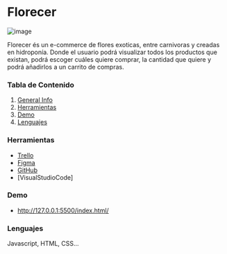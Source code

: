 
# Florecer 
![image](https://user-images.githubusercontent.com/116796494/204575572-483b1b6a-dd95-4da9-a1d9-12e2132ecf3b.png)

<path d="M80.3397 6.94767C80.4673 6.69147 80.4669 6.43548 80.4666 6.17947C80.4619 3.10748 75.2137 2.98744 71.7577 2.99267C58.8297 3.01227 44.1179 8.41058 39.3819 8.41776C38.3579 8.41932 37.3335 8.16486 36.5655 8.16603C34.5175 8.16913 35.1597 9.57617 32.0892 10.6048C27.4832 11.8918 0.995525 17.436 1.0027 22.172C1.00503 23.708 2.02981 24.2184 3.05381 24.2169C4.07781 24.2153 5.10142 23.9578 5.86903 23.7006C13.2889 21.0013 24.6726 15.4801 31.7126 15.4694C32.4806 15.4682 32.865 15.7237 32.8661 16.4917L32.8663 16.6197C32.3633 22.5084 28.1724 44.4028 27.0259 47.9885C26.7716 49.1409 15.5111 51.462 13.5919 51.9769C11.9287 52.4914 11.1622 53.5166 11.1638 54.5406C11.1651 55.4366 12.0631 56.7152 13.3431 56.7133C14.8791 56.711 19.2289 55.2964 20.3804 54.9106C22.4274 54.2675 23.8344 53.6254 24.8584 53.6238C25.7544 53.6225 26.1392 54.1339 26.1415 55.6699C26.1423 56.1819 26.1433 56.8219 26.0164 57.5901C25.0043 65.3996 23.4795 72.826 23.1078 80.8905C23.1091 81.7865 22.9829 82.9387 22.985 84.3467C22.9885 86.6507 23.3775 89.9781 25.8095 89.9744C27.6015 89.9717 27.8544 87.9233 27.8521 86.3873C27.8498 84.8513 27.7196 83.4435 27.7173 81.9075C27.7058 74.3555 30.2362 54.7677 31.6411 52.7176C33.3016 50.411 45.4596 49.1126 48.659 48.7237C49.8108 48.594 50.7068 48.5926 51.4748 48.5915C52.6268 48.5897 53.779 48.716 55.315 48.7137C56.723 48.7115 57.6175 47.6862 57.6157 46.5342C57.6142 45.5102 56.9724 44.3591 55.052 44.1061C54.0278 43.9796 53.0036 43.8532 51.9796 43.8547C47.2436 43.8619 41.9978 45.2778 37.6471 46.1804C36.8793 46.3096 34.9601 46.8245 33.5521 46.8266C32.9121 46.8276 32.4001 46.8284 32.399 46.0604C32.3941 42.8604 36.2054 23.9106 36.7135 21.3498C37.7297 16.2283 36.4466 14.1822 42.0761 12.5097C48.6012 10.5798 61.5247 7.6162 70.8687 7.60203C73.8127 7.59757 75.9901 8.49026 78.1661 8.48696C79.19 8.48541 80.0851 7.84405 80.3397 6.94767ZM70.516 31.5386C72.2944 22.5759 76.7529 8.36111 76.7453 3.36911C76.7432 1.96111 76.229 0.553894 74.693 0.556222C72.645 0.559327 71.8821 3.88848 71.5004 5.42507C69.7218 14.2598 61.3262 48.8325 61.3479 63.1685C61.3561 68.5445 62.7707 72.8944 67.1227 72.8878C73.3947 72.8783 80.0295 58.9162 82.8362 52.7679C83.6017 51.1028 87.309 48.0252 87.3055 45.7212C87.3038 44.5692 86.2784 43.6747 85.3824 43.6761C83.9744 43.6782 82.5697 45.8563 81.8033 46.8815C79.3761 50.0852 72.3631 67.8878 67.8831 67.8946C66.0911 67.8973 65.8316 65.5937 65.8268 62.3937C65.8147 54.4577 69.8805 34.4836 70.516 31.5386ZM112.92 42.0983C110.618 43.3818 107.292 44.9229 103.964 44.9279C98.7163 44.9359 99.2198 39.3031 96.1445 37.1317C95.3755 36.4929 94.0949 36.1108 92.9429 36.1126C91.2789 36.1151 89.6165 37.1416 89.6194 39.0616C89.6219 40.7256 91.6713 41.6185 93.0807 42.5124C94.3618 43.2785 94.8752 44.1737 94.8767 45.1977C94.8816 48.3977 89.8971 53.3972 86.1852 53.4029C85.2892 53.4042 84.5204 52.8934 84.5186 51.7414C84.5151 49.4374 87.7099 45.9765 88.7316 44.439C88.9868 43.9266 89.2416 43.1582 89.2407 42.5182C89.2391 41.4942 88.7257 40.599 87.3177 40.6011C86.4217 40.6025 85.5265 41.1158 84.8875 41.7568C82.7154 44.3201 80.0336 48.4202 80.0392 52.1322C80.0441 55.3322 82.3523 58.1447 86.1923 58.1389C91.1843 58.1313 96.6808 53.1309 98.3385 49.0324C98.466 48.6482 99.1058 48.5193 100.002 48.5179C101.538 48.5156 103.842 48.7681 106.274 48.7644C109.986 48.7588 114.081 48.2406 116.253 45.1653C116.508 44.7809 116.635 44.2687 116.635 43.7567C116.633 42.7327 115.863 41.7099 114.583 41.7118C114.071 41.7126 113.56 41.8413 112.92 42.0983ZM112.247 41.3313C111.614 45.8123 110.212 50.0384 110.219 54.7744C110.222 56.6944 111.12 57.7171 112.272 57.7153C113.168 57.714 114.191 57.0724 114.701 55.9196C118.274 48.8742 122.356 39.268 129.647 35.9289C130.926 35.415 131.437 34.5182 131.435 33.6222C131.433 32.4702 130.408 31.5758 128.744 31.5783C122.984 31.587 119.159 41.3209 117.495 41.3234C117.239 41.3238 117.11 40.94 117.11 40.556C117.108 39.148 117.745 37.611 117.743 36.331C117.74 34.411 116.715 33.5166 115.563 33.5183C112.747 33.5226 112.627 38.7708 112.247 41.3313ZM141.59 40.5188C141.59 40.9028 139.546 43.5939 138.138 43.5961C137.882 43.5965 137.754 43.4687 137.754 43.2127C137.752 42.3167 140.181 40.137 141.205 40.1354C141.461 40.135 141.589 40.2628 141.59 40.5188ZM156.698 43.0559C151.969 47.9271 144.044 55.2351 136.492 55.2466C134.7 55.2493 132.906 54.1 132.903 51.924C132.901 50.516 134.179 49.2341 135.843 49.2316C140.195 49.225 146.718 45.7591 146.709 39.8711C146.704 37.0551 144.269 34.7548 141.965 34.7583C135.437 34.7682 128.414 46.0428 128.423 52.1868C128.431 56.9228 132.019 59.6054 135.731 59.5998C145.459 59.585 155.685 50.7375 160.414 45.9943C161.053 45.3533 161.436 44.7128 161.435 43.9448C161.434 43.4328 161.177 42.7932 160.664 42.2819C160.152 41.8987 159.64 41.7715 159.256 41.7721C158.36 41.7734 157.465 42.4148 156.698 43.0559ZM157.889 40.8781C156.869 43.3117 155.977 46.001 155.982 49.457C155.989 53.681 158.298 56.8775 162.265 56.8715C168.921 56.8614 176.848 50.5774 181.322 46.7306C181.961 46.0896 182.472 45.3209 182.471 44.4249C182.469 43.4009 181.315 42.2506 180.291 42.2522C179.395 42.2535 178.5 42.8949 177.733 43.5361C174.282 46.4853 168.275 52.2544 162.771 52.2628C161.491 52.2647 160.465 51.4982 160.462 49.4502C160.46 48.2982 161.602 41.3845 162.754 41.3828C163.266 41.382 164.166 44.0686 165.83 44.0661C167.238 44.064 168.004 42.9108 168.003 41.8868C168.001 40.9908 167.616 40.0954 167.615 39.0714C167.613 37.9194 167.867 36.639 167.865 35.487C167.863 34.079 167.22 32.16 165.556 32.1625C162.356 32.1674 158.91 38.4446 157.889 40.8781ZM187.965 40.4485C187.965 40.8325 185.921 43.5236 184.513 43.5258C184.257 43.5262 184.129 43.3984 184.129 43.1424C184.127 42.2464 186.556 40.0667 187.58 40.0651C187.836 40.0647 187.964 40.1925 187.965 40.4485ZM203.072 42.9856C198.344 47.8568 190.419 55.1648 182.867 55.1763C181.075 55.179 179.281 54.0297 179.278 51.8537C179.276 50.4457 180.554 49.1638 182.218 49.1613C186.57 49.1547 193.093 45.6888 193.084 39.8008C193.079 36.9848 190.644 34.6845 188.34 34.688C181.812 34.6979 174.789 45.9725 174.798 52.1165C174.805 56.8525 178.394 59.5351 182.106 59.5294C191.834 59.5147 202.06 50.6672 206.789 45.924C207.428 45.283 207.811 44.6425 207.81 43.8745C207.809 43.3625 207.552 42.7228 207.039 42.2116C206.527 41.8284 206.015 41.7012 205.631 41.7018C204.735 41.7031 203.84 42.3445 203.072 42.9856ZM203.497 41.193C202.864 45.674 201.462 49.9001 201.469 54.6361C201.472 56.5561 202.37 57.5787 203.522 57.577C204.418 57.5756 205.441 56.9341 205.951 55.7813C209.524 48.7359 213.606 39.1297 220.897 35.7906C222.176 35.2767 222.686 34.3799 222.685 33.4839C222.683 32.3319 221.658 31.4375 219.994 31.44C214.234 31.4487 210.409 41.1825 208.745 41.185C208.489 41.1854 208.36 40.8016 208.36 40.4176C208.357 39.0096 208.995 37.4727 208.993 36.1927C208.99 34.2727 207.965 33.3782 206.813 33.38C203.997 33.3842 203.877 38.6324 203.497 41.193Z" fill="black"/>

Florecer és un e-commerce de flores exoticas, entre carnivoras y creadas en hidroponía. 
Donde el usuario podrá visualizar todos los productos que existan, podrá escoger cuáles quiere comprar, la cantidad que quiere y podrá añadirlos a un carrito de compras.

### Tabla de Contenido
1. [General Info](#general-info)
2. [Herramientas](#Herramientas)
3. [Demo](#Demo)
4. [Lenguajes](#Lenguajes)

### Herramientas

* [Trello](https://trello.com/b/XboqYDaU/flowergirls)
* [Figma](https://www.figma.com/file/mOLeg75uR73SdJnhOnZX0f/FlowerGirls?node-id=25%3A3&t=WLoaMwbvSMzDtUlM-0)
* [GitHub](https://github.com/Archima20/FlowerGirls)
* [VisualStudioCode] 

### Demo

* http://127.0.0.1:5500/index.html/

### Lenguajes
Javascript, HTML, CSS...



